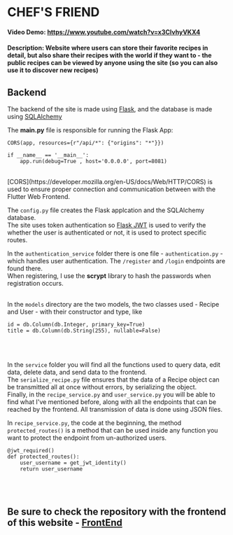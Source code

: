 # CHEF'S FRIEND
#### Video Demo:  <https://www.youtube.com/watch?v=x3ClvhyVKX4>
#### Description: Website where users can store their favorite recipes in detail, but also share their recipes with the world if they want to - the public recipes can be viewed by anyone using the site (so you can also use it to discover new recipes)

## Backend

The backend of the site is made using [Flask](https://flask.palletsprojects.com/en/3.0.x/), and the database is made using [SQLAlchemy](https://www.sqlalchemy.org/)

The **main.py** file is responsible for running the Flask App:

```
CORS(app, resources={r"/api/*": {"origins": "*"}})

if __name__ == '__main__':
    app.run(debug=True , host='0.0.0.0', port=8081)
```
<br>
[CORS](https://developer.mozilla.org/en-US/docs/Web/HTTP/CORS) is used to ensure proper connection and communication between with the Flutter Web Frontend.
<br>

The `config.py` file creates the Flask applcation and the SQLAlchemy database. <br>
The site uses token authentication so [Flask JWT](https://flask-jwt-extended.readthedocs.io/en/stable/) is used to verify the whether the user is authenticated or not, it is used to protect specific routes.

In the `authentication_service` folder there is one file - `authentication.py` - which handles user authentication. The `/register` and `/login` endpoints are found there. <br>
When registering, I use the **scrypt** library to hash the passwords when registration occurs. <br>
<br>

In the `models` directory are the two models, the two classes used - Recipe and User - with their constructor and type, like

```
id = db.Column(db.Integer, primary_key=True)
title = db.Column(db.String(255), nullable=False)
```
<br>
<br>

In the `service` folder you will find all the functions used to query data, edit data, delete data, and send data to the frontend. <br>
The `serialize_recipe.py` file ensures that the data of a Recipe object can be transmitted all at once without errors, by serializing the object. <br>
Finally, in the `recipe_service.py` and `user_service.py` you will be able to find what I've mentioned before, along with all the endpoints that can be reached by the frontend. All transmission of data is done using JSON files. <br>

In `recipe_service.py`, the code at the beginning, the method `protected_routes()` is a method that can be used inside any function you want to protect the endpoint from un-authorized users.

```
@jwt_required()
def protected_routes():
    user_username = get_jwt_identity()
    return user_username
```
<br>
<br>

## Be sure to check the repository with the frontend of this website - [FrontEnd](https://github.com/JonSnowv2/ChefFriend)













